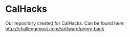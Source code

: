 CalHacks
========

Our repository created for CalHacks.
Can be found here: http://challengepost.com/software/piggy-back
